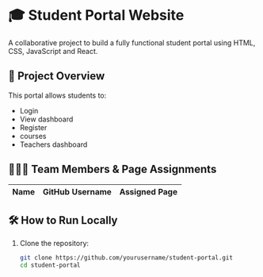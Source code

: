 # 🎓 Student Portal Website

A collaborative project to build a fully functional student portal using HTML, CSS, JavaScript and React.


## 🚀 Project Overview
This portal allows students to:
- Login
- View dashboard
- Register
- courses
- Teachers dashboard


## 🧑‍🤝‍🧑 Team Members & Page Assignments

| Name         | GitHub Username     | Assigned Page          |
|--------------|---------------------|------------------------|




## 🛠️ How to Run Locally

1. Clone the repository:
   ```bash
   git clone https://github.com/yourusername/student-portal.git
   cd student-portal
